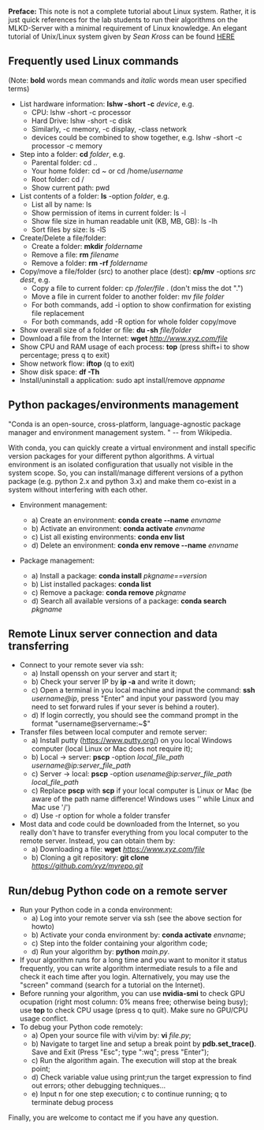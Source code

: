**Preface:** This note is not a complete tutorial about Linux system. Rather, it is just quick references for the lab students to run their algorithms on the MLKD-Server with a minimal requirement of Linux knowledge. An elegant tutorial of Unix/Linux system given by _Sean Kross_ can be found [HERE](https://github.com/hellotem/the-unix-workbench)

## Frequently used Linux commands
(Note: **bold** words mean commands and _italic_ words mean user specified terms)

 * List hardware information: **lshw -short -c** _device_, e.g.
   - CPU: lshw -short -c processor
   - Hard Drive: lshw -short -c disk
   - Similarly, -c memory, -c display, -class network
   - devices could be combined to show together, e.g. lshw -short -c processor -c memory
 * Step into a folder: **cd** _folder_, e.g.
   - Parental folder: cd ..
   - Your home folder: cd ~ or cd /home/_username_
   - Root folder: cd /
   - Show current path: pwd
 * List contents of a folder: **ls** -option _folder_, e.g.
   - List all by name: ls 
   - Show permission of items in current folder: ls -l
   - Show file size in human readable unit (KB, MB, GB): ls -lh
   - Sort files by size: ls -lS
 * Create/Delete a file/folder: 
   - Create a folder: **mkdir** _foldername_
   - Remove a file: **rm** _filename_
   - Remove a folder: **rm -rf** _foldername_
 * Copy/move a file/folder (src) to another place (dest): **cp/mv** -options _src dest_, e.g.
   - Copy a file to current folder: cp _/foler/file_ . (don't miss the dot ".")
   - Move a file in current folder to another folder: mv _file folder_
   - For both commands, add -i option to show confirmation for existing file replacement
   - For both commands, add -R option for whole folder copy/move
  * Show overall size of a folder or file: **du -sh** _file/folder_
  * Download a file from the Internet: **wget** _http://www.xyz.com/file_
  * Show CPU and RAM usage of each process: **top** (press shift+i to show percentage; press q to exit)
  * Show network flow: **iftop** (q to exit)
  * Show disk space: **df -Th**
  * Install/uninstall a application: sudo apt install/remove _appname_
  
  ## Python packages/environments management
"Conda is an open-source, cross-platform, language-agnostic package manager and environment management system. " -- from Wikipedia. 

With conda, you can quickly create a virtual environment and install specific version packages for your different python algorithms. A virtual environment is an isolated configuration that usually not visible in the system scope. So, you can install/manage different versions of a python package (e.g. python 2.x and python 3.x) and make them co-exist in a system without interfering with each other.

* Environment management:
  - a) Create an environment: **conda create --name** _envname_
  - b) Activate an environment: **conda activate** _envname_
  - c) List all existing environments: **conda env list**
  - d) Delete an environment: **conda env remove --name** _envname_

* Package management: 
  - a) Install a package: **conda install** _pkgname==version_
  - b) List installed packages: **conda list** 
  - c) Remove a package: **conda remove** _pkgname_
  - d) Search all available versions of a package: **conda search** _pkgname_
  

## Remote Linux server connection and data transferring
* Connect to your remote sever via ssh: 
  - a) Install openssh on your server and start it;
  - b) Check your server IP by **ip -a** and write it down;
  - c) Open a terminal in you local machine and input the command: **ssh** _username@ip_, press "Enter" and input your password (you may need to set forward rules if your sever is behind a router). 
  - d) If login correctly, you should see the command prompt in the format "username@servername:~$"
* Transfer files between local computer and remote server: 
  - a) Install putty (https://www.putty.org/) on you local Windows computer (local Linux or Mac does not require it); 
  - b) Local -> server: **pscp** -option _local_file_path username@ip:server_file_path_
  - c) Server -> local: **pscp** -option _usename@ip:server_file_path local_file_path_
  - c) Replace **pscp** with **scp** if your local computer is Linux or Mac (be aware of the path name difference! Windows uses '\' while Linux and Mac use '/')
  - d) Use -r option for whole a folder transfer
* Most data and code could be downloaded from the Internet, so you really don't have to transfer everything from you local computer to the remote server. Instead, you can obtain them by: 
  - a) Downloading a file: **wget** _https://www.xyz.com/file_ 
  - b) Cloning a git repository: **git clone** _https://github.com/xyz/myrepo.git_ 
  

## Run/debug Python code on a remote server
* Run your Python code in a conda environment: 
  - a) Log into your remote server via ssh (see the above section for howto)
  - b) Activate your conda environment by: **conda activate** _envname_; 
  - c) Step into the folder containing your algorithm code; 
  - d) Run your algorithm by: **python** _main.py_.
* If your algorithm runs for a long time and you want to monitor it status frequently, you can write algorithm intermediate resuls to a file and check it each time after you login. Alternatively, you may use the "screen" command (search for a tutorial on the Internet).
* Before running your algorithm, you can use **nvidia-smi** to check GPU ocupation (right most column: 0% means free; otherwise being busy); use **top** to check CPU usage (press q to quit). Make sure no GPU/CPU usage conflict.
* To debug your Python code remotely:
  - a) Open your source file with vi/vim by: **vi** _file.py_;
  - b) Navigate to target line and setup a break point by **pdb.set_trace()**. Save and Exit (Press "Esc"; type ":wq"; press "Enter");
  - c) Run the algorithm again. The execution will stop at the break point;
  - d) Check variable value using print;run the target expression to find out errors; other debugging techniques...
  - e) Input n for one step execution; c to continue running; q to terminate debug process
 
Finally, you are welcome to contact me if you have any question.

